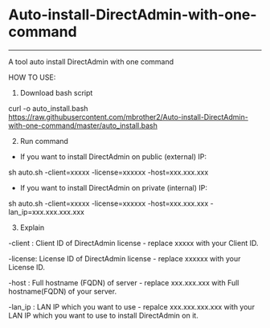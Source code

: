 # Auto-install-DirectAdmin-with-one-command
---
A tool auto install DirectAdmin with one command

HOW TO USE:
1. Download bash script

curl -o auto_install.bash https://raw.githubusercontent.com/mbrother2/Auto-install-DirectAdmin-with-one-command/master/auto_install.bash

2. Run command 
+ If you want to install DirectAdmin on public (external) IP:

sh auto.sh -client=xxxxx -license=xxxxxx -host=xxx.xxx.xxx

+ If you want to install DirectAdmin on private (internal) IP:

sh auto.sh -client=xxxxx -license=xxxxxx -host=xxx.xxx.xxx -lan_ip=xxx.xxx.xxx.xxx

3. Explain

-client : Client ID of DirectAdmin license - replace xxxxx with your Client ID.

-license: License ID of DirectAdmin license - replace xxxxxx with your License ID.

-host   : Full hostname (FQDN) of server - replace xxx.xxx.xxx with Full hostname(FQDN) of your server.

-lan_ip : LAN IP which you want to use - repalce xxx.xxx.xxx.xxx with your LAN IP which you want to use to install DirectAdmin on it.
